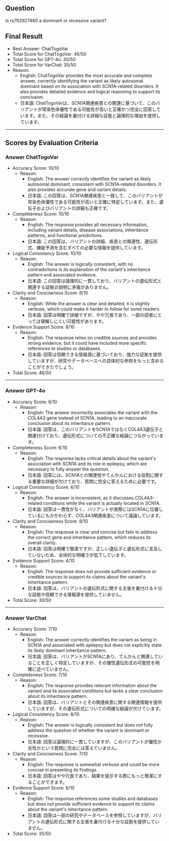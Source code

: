 ## Question

Is rs762927460 a dominant or recessive variant?

## Final Result

- Best Answer: ChatTogoVar
- Total Score for ChatTogoVar: 46/50
- Total Score for GPT-4o: 30/50
- Total Score for VarChat: 35/50
- Reason:
  - English: ChatTogoVar provides the most accurate and complete answer, correctly identifying the variant as likely autosomal dominant based on its association with SCN1A-related disorders. It also provides detailed evidence and logical reasoning to support its conclusion.
  - 日本語: ChatTogoVarは、SCN1A関連疾患との関連に基づいて、このバリアントが常染色体優性である可能性が高いと正確かつ完全に回答しています。また、その結論を裏付ける詳細な証拠と論理的な理由を提供しています。

---

## Scores by Evaluation Criteria

### Answer ChatTogoVar
- Accuracy Score: 10/10
  - Reason: 
    - English: The answer correctly identifies the variant as likely autosomal dominant, consistent with SCN1A-related disorders. It also provides accurate gene and variant details.
    - 日本語: この回答は、SCN1A関連疾患と一致して、このバリアントが常染色体優性である可能性が高いと正確に特定しています。また、遺伝子およびバリアントの詳細も正確です。
- Completeness Score: 10/10
  - Reason: 
    - English: The response provides all necessary information, including variant details, disease associations, inheritance patterns, and functional predictions.
    - 日本語: この回答は、バリアントの詳細、疾患との関連性、遺伝形式、機能予測を含むすべての必要な情報を提供しています。
- Logical Consistency Score: 10/10
  - Reason: 
    - English: The answer is logically consistent, with no contradictions in its explanation of the variant's inheritance pattern and associated evidence.
    - 日本語: この回答は論理的に一貫しており、バリアントの遺伝形式と関連する証拠の説明に矛盾がありません。
- Clarity and Conciseness Score: 8/10
  - Reason: 
    - English: While the answer is clear and detailed, it is slightly verbose, which could make it harder to follow for some readers.
    - 日本語: 回答は明確で詳細ですが、やや冗長であり、一部の読者にとっては理解しにくい可能性があります。
- Evidence Support Score: 8/10
  - Reason: 
    - English: The response relies on credible sources and provides strong evidence, but it could have included more specific references to studies or databases.
    - 日本語: 回答は信頼できる情報源に基づいており、強力な証拠を提供していますが、研究やデータベースへの具体的な参照をもっと含めることができたでしょう。
- Total Score: 46/50

---

### Answer GPT-4o
- Accuracy Score: 6/10
  - Reason: 
    - English: The answer incorrectly associates the variant with the COL4A3 gene instead of SCN1A, leading to an inaccurate conclusion about its inheritance pattern.
    - 日本語: 回答は、このバリアントをSCN1AではなくCOL4A3遺伝子と関連付けており、遺伝形式についての不正確な結論につながっています。
- Completeness Score: 6/10
  - Reason: 
    - English: The response lacks critical details about the variant's association with SCN1A and its role in epilepsy, which are necessary to fully answer the question.
    - 日本語: 回答には、SCN1Aとの関連性やてんかんにおける役割に関する重要な詳細が欠けており、質問に完全に答えるために必要です。
- Logical Consistency Score: 6/10
  - Reason: 
    - English: The answer is inconsistent, as it discusses COL4A3-related conditions while the variant is actually located in SCN1A.
    - 日本語: 回答は一貫性がなく、バリアントが実際にはSCN1Aに位置しているにもかかわらず、COL4A3関連疾患について議論しています。
- Clarity and Conciseness Score: 8/10
  - Reason: 
    - English: The response is clear and concise but fails to address the correct gene and inheritance pattern, which reduces its overall clarity.
    - 日本語: 回答は明確で簡潔ですが、正しい遺伝子と遺伝形式に言及していないため、全体的な明確さが低下しています。
- Evidence Support Score: 4/10
  - Reason: 
    - English: The response does not provide sufficient evidence or credible sources to support its claims about the variant's inheritance pattern.
    - 日本語: 回答は、バリアントの遺伝形式に関する主張を裏付ける十分な証拠や信頼できる情報源を提供していません。
- Total Score: 30/50

---

### Answer VarChat
- Accuracy Score: 7/10
  - Reason: 
    - English: The answer correctly identifies the variant as being in SCN1A and associated with epilepsy but does not explicitly state its likely dominant inheritance pattern.
    - 日本語: 回答は、バリアントがSCN1Aにあり、てんかんと関連していることを正しく特定していますが、その優性遺伝形式の可能性を明確に述べていません。
- Completeness Score: 7/10
  - Reason: 
    - English: The response provides relevant information about the variant and its associated conditions but lacks a clear conclusion about its inheritance pattern.
    - 日本語: 回答は、バリアントとその関連疾患に関する関連情報を提供していますが、その遺伝形式についての明確な結論が欠けています。
- Logical Consistency Score: 8/10
  - Reason: 
    - English: The answer is logically consistent but does not fully address the question of whether the variant is dominant or recessive.
    - 日本語: 回答は論理的に一貫していますが、このバリアントが優性か劣性かという質問に完全には答えていません。
- Clarity and Conciseness Score: 7/10
  - Reason: 
    - English: The response is somewhat verbose and could be more concise in presenting its findings.
    - 日本語: 回答はやや冗長であり、結果を提示する際にもっと簡潔にすることができます。
- Evidence Support Score: 6/10
  - Reason: 
    - English: The response references some studies and databases but does not provide sufficient evidence to support its claims about the variant's inheritance pattern.
    - 日本語: 回答は一部の研究やデータベースを参照していますが、バリアントの遺伝形式に関する主張を裏付ける十分な証拠を提供していません。
- Total Score: 35/50